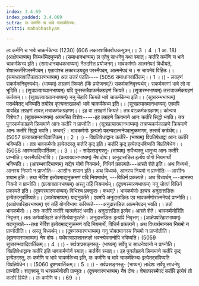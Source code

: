 ```yaml
---
index: 3.4.69
index_padded: 3.4.069
sutra: लः कर्मणि च भावे चाकर्मकेभ्यः.
vritti: mahabhashyam

---
```

 लः कर्मणि च भावे चाकर्मकेभ्यः (1230) (606 लकारशक्तिबोधकसूत्रम्।। 3 । 4 । 1 आ. 18) (आक्षेपभाष्यम्) किमर्थमिदमुच्यते। (समाधानभाष्यम्) ल एतेषु साधनेषु यथा स्यात्। कर्तरि कर्मणि च भावे चाकर्मकेभ्य इति। (समाधानबाधकभाष्यम्) नैतदस्ति प्रयोजनम्। भावकर्मणोः आत्मनेपदं विधीयते, शेषात्कर्तरिपरस्मैपदम्। एतावांश्च लकारःउयदुत परस्मैपदम्, आत्मनेपदं च। स चायमेवं विहितः।। (समाधानवार्तिकावतरणभाष्यम्) अत उत्तरं पठति---- (5056 समाधानवार्तिकम्।। 1 ।।) - लग्रहणं सकर्मकनिवृत्त्यर्थम्- (भाष्यम्) लग्रहणं क्रियते (किं प्रयोजनम्?) सकर्मकनिवृत्त्यर्थम्। सकर्मकाणां भावे लो मा भूदिति।। (सूत्रप्रत्याख्यानभाष्यम्) यदि पुनस्तत्रैवाकर्मकग्रहणं क्रियते।। (सूत्रारम्भभाष्यम्) तत्तत्राकर्मकग्रहणं कर्तव्यम्।। (सूत्रप्रत्याख्यानभाष्यम्) ननु चेहापि क्रियते भावे चाकर्मकेभ्य इति।। (सूत्रारम्भभाष्यम्) परार्थमेतद् भविष्यति तयोरेव कृत्यक्तखलर्थाः भावे चाकर्मकेभ्य इति।। (सूत्रप्रत्याख्यानभाष्यम्) एवमपि यावदिह लग्रहणं तावत् तत्राकर्मकग्रहणम्।। इह वा लग्रहणं क्रियते। तत्र वाऽकर्मकग्रहणम्। कोन्वत्र विशेषः?। (सूत्रारम्भभाष्यम्) अयमस्ति विशेषः-----इह लग्रहणे क्रियमाने आनः कर्तरि सिद्धो भवति। तत्र पुनरकर्मकग्रहणे क्रियमाणे आनः कर्तरि न प्राप्नोति।। (सूत्रप्रत्याख्यानभाष्यम्) तत्राप्यकर्मकग्रहणे क्रियमाणे आनः कर्तरि सिद्धो भवति। कथम्?। भावकर्मणोः इत्यतो यदन्यदात्मनेपदानुक्रमणम्, तत्सर्वं कर्त्रर्थम्।। (5057 प्रत्याख्यानवादिवार्तिकम्।। 2 ।।) - विप्रतिषेधाद्वानः कर्तरि- (भाष्यम्) विप्रतिषेधाद्वा आनः कर्तरि भविष्यति।। तत्र भावकर्मणोः इत्येतदस्तु कर्तरि कृद् इति। कर्तरि कृद् इत्येतद्भविष्यति विप्रतिषेधेन।। (5058 आरम्भवादिवार्तिकम्।। 3 ।।) - सर्वप्रसङ्गस्तु- (भाष्यम्) सर्वेभ्यस्तु धातुभ्य आनः कर्तरि प्राप्नोति। परस्मैपदिभ्योपि।। (प्रत्याख्यानभाष्यम्) नैष दोषः। अनुदात्तङित इत्येष योगो नियमार्थो भविष्यति।। (आरम्भवादिभाष्यम्) यद्येष योगो नियमार्थः, विधिर्न प्रकल्पते---आस्ते शेते इति। अथ विध्यर्थः, आनस्य नियमो न प्राप्नोति---आसीनः शयान इति। अथ विध्यर्थः, आनस्य नियमो न प्राप्नोति---आसीनः शयान इति। तथा नेर्विश इत्येवमाद्यनुक्रमणं यदि नियमार्थम्, ---विधिर्न प्रकल्पते। अथ विध्यर्थम्,---आनस्य नियमो न प्राप्नोति। (प्रत्याख्यानभाष्यम्) अस्तु तर्हि नियमार्थम्। (दूषणस्मारणभाष्यम) ननु चोक्तं विधिर्न प्रकल्पते इति। (दूषणस्मारणभाष्यम्) विधिश्च प्रक्लृप्तः। कथम्?। भावकर्मणोः इत्यत्र अनुदात्तङितः इत्येतदनुवर्तिष्यते।। (आक्षेपभाष्यम्) यद्यनुवर्तते। एवमपि अनुदात्तङितः एव भावकर्मणोरात्मनेपदं प्राप्नोति।। (आक्षेपपरिहारभाष्यम्) एवं तर्हि योगविभागः करिष्यते----अनुदात्तङित आत्मनेपदम् भवति।। ततो भावकर्मणोः।। ततः कर्तरि कर्तरि चात्मनेपदं भवति। अनुदात्तङित इत्येव। आस्ते शेते। भावकर्मणोरिति निवृत्तम्। ततः कर्मव्यतिहारे कर्तरीत्येवानुवर्तते। अनुदात्तङितः इत्यपि निवृत्तम्। (आक्षेपपरिहारभाष्यम्) यदप्युच्यते---तथा नेर्विश इत्येवमाद्यनुक्रमणं यदि नियमार्थे, विधिर्न प्रकल्पने। अथ विध्यर्थमानस्य नियमो न प्राप्नोतीति।। अस्तु विध्यर्थम्।। (दूषणस्मारणभाष्यम्) ननु चोक्तमानस्य नियमो न प्राप्नोतीति। (दूषणवारणभाष्यम्) नैष दोषः। यथैवात्राप्राप्तास्तङो भवन्त्येवमानोपि भविष्यति। (5059 सूत्रारम्भवादिवार्तिकम्।। 4 ।।) - सर्वत्राप्रसङ्गस्तु- (भाष्यम्) सर्वेषु च साधनेष्वानो न प्राप्नोति। विप्रतिषेधाद्वानः कर्तरि इति भावकर्मणोर्न स्यात्। कर्तर्येव स्यात्।। इह पुनर्लग्रहणे क्रियमाणे कर्तरि कृद् इत्येतदस्तु, लः कर्मणि च भावे चाकर्मकेभ्य इति, लः कर्मणि च भावे चाकर्मकेभ्यः इत्येतद्भविष्यति विप्रतिषेधेन।। (5060 दूषणवार्तिकम्।। 5 ।।) - सर्वप्रसङ्गस्तु- (भाष्यम्) लादेशः सर्वेषु साधनेषु प्राप्नोति। शतृक्वसू च भावकर्मणोरपि प्राप्नुतः। (दूषणवारणभाष्यम्) नैष दोषः। शेषात्परस्मैपदं कर्तरि इत्येवं तौ कर्तारं हियेते।। लः कर्मणि च।। 69 ।। 